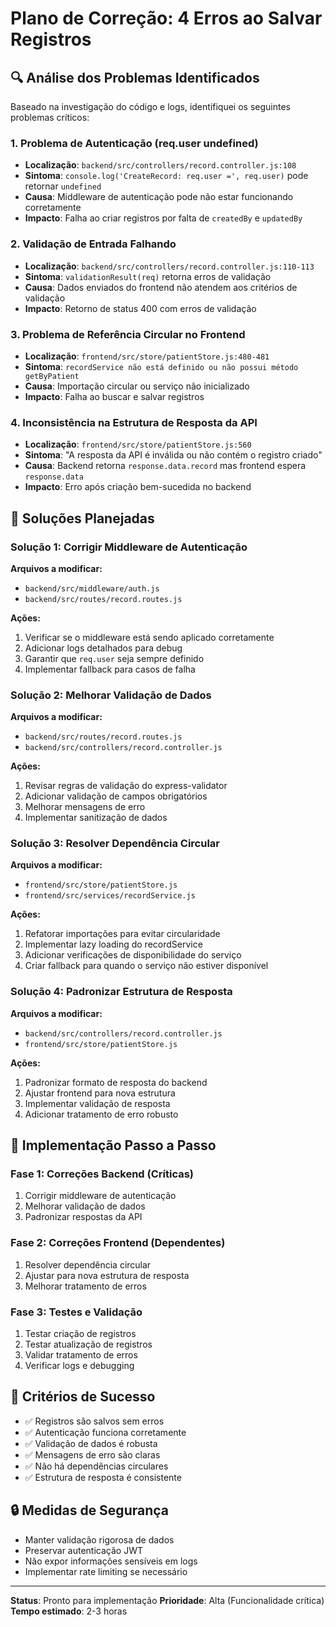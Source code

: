 # Plano de Correção: 4 Erros ao Salvar Registros

## 🔍 Análise dos Problemas Identificados

Baseado na investigação do código e logs, identifiquei os seguintes problemas críticos:

### 1. **Problema de Autenticação (req.user undefined)**
- **Localização**: `backend/src/controllers/record.controller.js:108`
- **Sintoma**: `console.log('CreateRecord: req.user =', req.user)` pode retornar `undefined`
- **Causa**: Middleware de autenticação pode não estar funcionando corretamente
- **Impacto**: Falha ao criar registros por falta de `createdBy` e `updatedBy`

### 2. **Validação de Entrada Falhando**
- **Localização**: `backend/src/controllers/record.controller.js:110-113`
- **Sintoma**: `validationResult(req)` retorna erros de validação
- **Causa**: Dados enviados do frontend não atendem aos critérios de validação
- **Impacto**: Retorno de status 400 com erros de validação

### 3. **Problema de Referência Circular no Frontend**
- **Localização**: `frontend/src/store/patientStore.js:480-481`
- **Sintoma**: `recordService não está definido ou não possui método getByPatient`
- **Causa**: Importação circular ou serviço não inicializado
- **Impacto**: Falha ao buscar e salvar registros

### 4. **Inconsistência na Estrutura de Resposta da API**
- **Localização**: `frontend/src/store/patientStore.js:560`
- **Sintoma**: "A resposta da API é inválida ou não contém o registro criado"
- **Causa**: Backend retorna `response.data.record` mas frontend espera `response.data`
- **Impacto**: Erro após criação bem-sucedida no backend

## 🎯 Soluções Planejadas

### **Solução 1: Corrigir Middleware de Autenticação**

**Arquivos a modificar:**
- `backend/src/middleware/auth.js`
- `backend/src/routes/record.routes.js`

**Ações:**
1. Verificar se o middleware está sendo aplicado corretamente
2. Adicionar logs detalhados para debug
3. Garantir que `req.user` seja sempre definido
4. Implementar fallback para casos de falha

### **Solução 2: Melhorar Validação de Dados**

**Arquivos a modificar:**
- `backend/src/routes/record.routes.js`
- `backend/src/controllers/record.controller.js`

**Ações:**
1. Revisar regras de validação do express-validator
2. Adicionar validação de campos obrigatórios
3. Melhorar mensagens de erro
4. Implementar sanitização de dados

### **Solução 3: Resolver Dependência Circular**

**Arquivos a modificar:**
- `frontend/src/store/patientStore.js`
- `frontend/src/services/recordService.js`

**Ações:**
1. Refatorar importações para evitar circularidade
2. Implementar lazy loading do recordService
3. Adicionar verificações de disponibilidade do serviço
4. Criar fallback para quando o serviço não estiver disponível

### **Solução 4: Padronizar Estrutura de Resposta**

**Arquivos a modificar:**
- `backend/src/controllers/record.controller.js`
- `frontend/src/store/patientStore.js`

**Ações:**
1. Padronizar formato de resposta do backend
2. Ajustar frontend para nova estrutura
3. Implementar validação de resposta
4. Adicionar tratamento de erro robusto

## 🔧 Implementação Passo a Passo

### **Fase 1: Correções Backend (Críticas)**
1. Corrigir middleware de autenticação
2. Melhorar validação de dados
3. Padronizar respostas da API

### **Fase 2: Correções Frontend (Dependentes)**
1. Resolver dependência circular
2. Ajustar para nova estrutura de resposta
3. Melhorar tratamento de erros

### **Fase 3: Testes e Validação**
1. Testar criação de registros
2. Testar atualização de registros
3. Validar tratamento de erros
4. Verificar logs e debugging

## 🎯 Critérios de Sucesso

- ✅ Registros são salvos sem erros
- ✅ Autenticação funciona corretamente
- ✅ Validação de dados é robusta
- ✅ Mensagens de erro são claras
- ✅ Não há dependências circulares
- ✅ Estrutura de resposta é consistente

## 🔒 Medidas de Segurança

- Manter validação rigorosa de dados
- Preservar autenticação JWT
- Não expor informações sensíveis em logs
- Implementar rate limiting se necessário

---

**Status**: Pronto para implementação
**Prioridade**: Alta (Funcionalidade crítica)
**Tempo estimado**: 2-3 horas